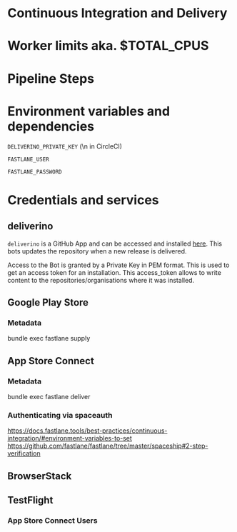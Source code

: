 # Continuous Integration and Delivery

# Worker limits aka. $TOTAL_CPUS

# Pipeline Steps


# Environment variables and dependencies

`DELIVERINO_PRIVATE_KEY` (\n in CircleCI)

`FASTLANE_USER`

`FASTLANE_PASSWORD`

# Credentials and services

## deliverino

`deliverino` is a GitHub App and can be accessed and installed [here](https://github.com/apps/deliverino). This bots updates the repository when a new release is delivered.

Access to the Bot is granted by a Private Key in PEM format. This is used to get an access token for an installation. This access_token allows to write content to the repositories/organisations where it was installed.


## Google Play Store

### Metadata

bundle exec fastlane supply

## App Store Connect

### Metadata

bundle exec fastlane deliver

### Authenticating via spaceauth
https://docs.fastlane.tools/best-practices/continuous-integration/#environment-variables-to-set
https://github.com/fastlane/fastlane/tree/master/spaceship#2-step-verification

## BrowserStack


## TestFlight

### App Store Connect Users
